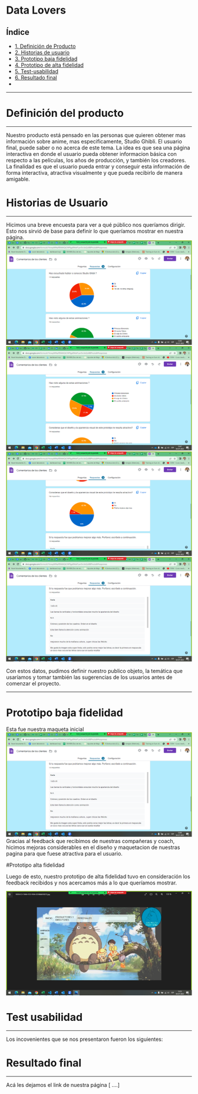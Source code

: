 # Data Lovers

## Índice

* [1. Definición de Producto](#1-Definición-de-producto)
* [2. Historias de usuario](#2-Historias-de-usuario)
* [3. Prototipo baja fidelidad](#3-Prototipo-baja-fidelidad)
* [4. Prototipo de alta fidelidad](#4-Prototipo-de-alta-fidelidad)
* [5. Test-usabilidad](#5-Test-usabilidad)
* [6. Resultado final](#6-Resultado-final)
*
***

# Definición del producto
***
Nuestro producto está pensado en las personas que quieren obtener mas información sobre anime, mas especificamente, Studio Ghibli. 
El usuario final, puede saber o no acerca de este tema. La idea es que sea una página interactiva en donde el usuario pueda obtener informacion básica con respecto a las películas, los años de producción, y también los creadores. 
La finalidad es que el usuario pueda entrar y conseguir esta información de forma interactiva, atractiva visualmente y que pueda recibirlo de manera amigable.

# Historias de Usuario
***
Hicimos una breve encuesta para ver a qué público nos queríamos dirigir. Esto nos sirvió de base para definir lo que queríamos mostrar en nuestra página. 
![Respuestas](image-1.png)
![pregunta 2](image-2.png)
![pregunta 3](image-3.png)
![pregunta 4](image-4.png)

Con estos datos, pudimos definir nuestro publico objeto, la temática que usaríamos y tomar también las sugerencias de los usuarios antes de comenzar el proyecto.

******

# Prototipo baja fidelidad 

Esta fue nuestra maqueta inicial
![baja fidelidad](image-5.png)
Gracias al feedback que recibimos de nuestras compañeras y coach, hicimos mejoras considerables en el diseño y maquetacion de nuestras pagina para que fuese atractiva para el usuario.

#Prototipo alta fidelidad

Luego de esto, nuestro prototipo de alta fidelidad tuvo en consideración los feedback recibidos y nos acercamos más  a lo que queríamos mostrar.

![alta fidelidad](image-6.png)

# Test usabilidad 
***
Los incovenientes que se nos presentaron fueron los siguientes:


# Resultado final
***
Acá les dejamos el link de nuestra página [ ....]
